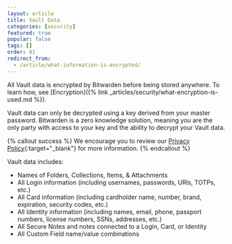 ```yaml
---
layout: article
title: Vault Data
categories: [security]
featured: true
popular: false
tags: []
order: 01
redirect_from:
  - /article/what-information-is-encrypted/
---
```


All Vault data is encrypted by Bitwarden before being stored anywhere. To learn how, see [Encryption]({% link _articles/security/what-encryption-is-used.md %}).

Vault data can only be decrypted using a key derived from your master password. Bitwarden is a zero knowledge solution, meaning you are the only party with access to your key and the ability to decrypt your Vault data.

{% callout success %}
We encourage you to review our [Privacy Policy](https://bitwarden.com/privacy){:target="\_blank"} for more information.
{% endcallout %}

Vault data includes:

- Names of Folders, Collections, Items, & Attachments
- All Login information (including usernames, passwords, URIs, TOTPs, etc.)
- All Card information (including cardholder name, number, brand, expiration, security codes, etc.)
- All Identity information (including names, email, phone, passport numbers, license numbers, SSNs, addresses, etc.)
- All Secure Notes and notes connected to a Login, Card, or Identity
- All Custom Field name/value combinations
